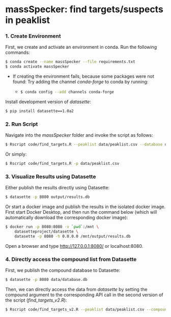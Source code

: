 # massSpecker: find targets/suspects in peaklist

### 1. Create Environment

First, we create and activate an environment in conda. Run the following commands:

```bash
$ conda create --name massSpecker --file requirements.txt
$ conda activate massSpecker
```

- If creating the environment fails, because some packages were not found: Try adding the channel _conda-forge_ to conda by running: 

  - ```bash
    $ conda config --add channels conda-forge 
    ```

Install development version of _datasette_:

```bash
$ pip install datasette==1.0a2
```

### 2. Run Script

Navigate into the _massSpecker_ folder and invoke the script as follows:

```bash
$ Rscript code/find_targets.R --peaklist data/peaklist.csv --database data/database.db --output output/results.db
```

Or simply:

```bash
$ Rscript code/find_targets.R -p data/peaklist.csv
```

### 3. Visualize Results using Datasette

Either publish the results directly using Datasette:

```bash
$ datasette -p 8080 output/results.db
```

Or start a docker image and publish the results in the isolated docker image. First start Docker Desktop, and then run the command below (which will automatically download the corresponding docker image):

```bash
$ docker run -p 8080:8080 -v `pwd`:/mnt \
    datasetteproject/datasette \
    datasette -p 8080 -h 0.0.0.0 /mnt/output/results.db
```

Open a browser and type http://127.0.0.1:8080/ or localhost:8080.

### 4. Directly access the compound list from Datasette

First, we publish the compound database to Datasette:

```bash
$ datasette -p 8080 data/database.db 
```

Then, we can directly access the data from _datasette_ by setting the compound argument to the corresponding API call in the second version of the script (_find_targets_v2.R_):

```bash
$ Rscript code/find_targets_v2.R --peaklist data/peaklist.csv --compoundlist 'http://localhost:8080/database/compoundlist.csv?_size=max'
```
